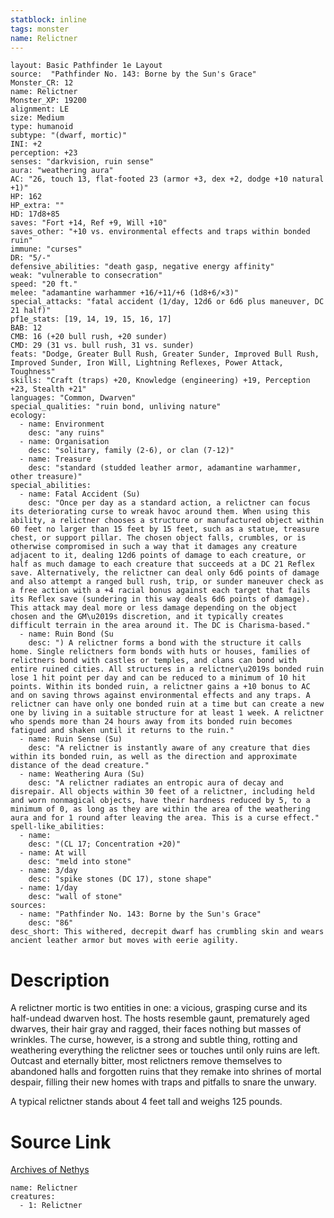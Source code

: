 ```yaml
---
statblock: inline
tags: monster
name: Relictner
---
```

```statblock
layout: Basic Pathfinder 1e Layout
source:  "Pathfinder No. 143: Borne by the Sun's Grace"
Monster_CR: 12
name: Relictner
Monster_XP: 19200
alignment: LE
size: Medium
type: humanoid
subtype: "(dwarf, mortic)"
INI: +2
perception: +23
senses: "darkvision, ruin sense"
aura: "weathering aura"
AC: "26, touch 13, flat-footed 23 (armor +3, dex +2, dodge +10 natural +1)"
HP: 162
HP_extra: ""
HD: 17d8+85
saves: "Fort +14, Ref +9, Will +10"
saves_other: "+10 vs. environmental effects and traps within bonded ruin"
immune: "curses"
DR: "5/-"
defensive_abilities: "death gasp, negative energy affinity"
weak: "vulnerable to consecration"
speed: "20 ft."
melee: "adamantine warhammer +16/+11/+6 (1d8+6/×3)"
special_attacks: "fatal accident (1/day, 12d6 or 6d6 plus maneuver, DC 21 half)"
pf1e_stats: [19, 14, 19, 15, 16, 17]
BAB: 12
CMB: 16 (+20 bull rush, +20 sunder)
CMD: 29 (31 vs. bull rush, 31 vs. sunder)
feats: "Dodge, Greater Bull Rush, Greater Sunder, Improved Bull Rush, Improved Sunder, Iron Will, Lightning Reflexes, Power Attack, Toughness"
skills: "Craft (traps) +20, Knowledge (engineering) +19, Perception +23, Stealth +21"
languages: "Common, Dwarven"
special_qualities: "ruin bond, unliving nature"
ecology:
  - name: Environment
    desc: "any ruins"
  - name: Organisation
    desc: "solitary, family (2-6), or clan (7-12)"
  - name: Treasure
    desc: "standard (studded leather armor, adamantine warhammer, other treasure)"
special_abilities:
  - name: Fatal Accident (Su)
    desc: "Once per day as a standard action, a relictner can focus its deteriorating curse to wreak havoc around them. When using this ability, a relictner chooses a structure or manufactured object within 60 feet no larger than 15 feet by 15 feet, such as a statue, treasure chest, or support pillar. The chosen object falls, crumbles, or is otherwise compromised in such a way that it damages any creature adjacent to it, dealing 12d6 points of damage to each creature, or half as much damage to each creature that succeeds at a DC 21 Reflex save. Alternatively, the relictner can deal only 6d6 points of damage and also attempt a ranged bull rush, trip, or sunder maneuver check as a free action with a +4 racial bonus against each target that fails its Reflex save (sundering in this way deals 6d6 points of damage). This attack may deal more or less damage depending on the object chosen and the GM\u2019s discretion, and it typically creates difficult terrain in the area around it. The DC is Charisma-based."
  - name: Ruin Bond (Su
    desc: ") A relictner forms a bond with the structure it calls home. Single relictners form bonds with huts or houses, families of relictners bond with castles or temples, and clans can bond with entire ruined cities. All structures in a relictner\u2019s bonded ruin lose 1 hit point per day and can be reduced to a minimum of 10 hit points. Within its bonded ruin, a relictner gains a +10 bonus to AC and on saving throws against environmental effects and any traps. A relictner can have only one bonded ruin at a time but can create a new one by living in a suitable structure for at least 1 week. A relictner who spends more than 24 hours away from its bonded ruin becomes fatigued and shaken until it returns to the ruin."
  - name: Ruin Sense (Su)
    desc: "A relictner is instantly aware of any creature that dies within its bonded ruin, as well as the direction and approximate distance of the dead creature."
  - name: Weathering Aura (Su)
    desc: "A relictner radiates an entropic aura of decay and disrepair. All objects within 30 feet of a relictner, including held and worn nonmagical objects, have their hardness reduced by 5, to a minimum of 0, as long as they are within the area of the weathering aura and for 1 round after leaving the area. This is a curse effect."
spell-like_abilities:
  - name:
    desc: "(CL 17; Concentration +20)"
  - name: At will
    desc: "meld into stone"
  - name: 3/day
    desc: "spike stones (DC 17), stone shape"
  - name: 1/day
    desc: "wall of stone"
sources:
  - name: "Pathfinder No. 143: Borne by the Sun's Grace"
    desc: "86"
desc_short: This withered, decrepit dwarf has crumbling skin and wears ancient leather armor but moves with eerie agility.
```
# Description
A relictner mortic is two entities in one: a vicious, grasping curse and its half-undead dwarven host. The hosts resemble gaunt, prematurely aged dwarves, their hair gray and ragged, their faces nothing but masses of wrinkles. The curse, however, is a strong and subtle thing, rotting and weathering everything the relictner sees or touches until only ruins are left. Outcast and eternally bitter, most relictners remove themselves to abandoned halls and forgotten ruins that they remake into shrines of mortal despair, filling their new homes with traps and pitfalls to snare the unwary.

 A typical relictner stands about 4 feet tall and weighs 125 pounds.
# Source Link
[Archives of Nethys](https://aonprd.com/MonsterDisplay.aspx?ItemName=Relictner)
```encounter-table
name: Relictner
creatures:
  - 1: Relictner
```
